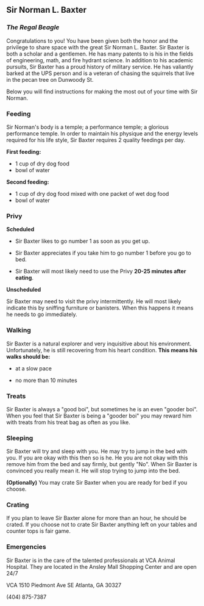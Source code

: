## Sir Norman L. Baxter

### _The Regal Beagle_

Congratulations to you! You have been given both the honor and the privilege to share space with the great Sir Norman L. Baxter. Sir Baxter is both a scholar and a gentlemen. He has many patents to is his in the fields of engineering, math, and fire hydrant science. In  addition to his academic pursuits, Sir Baxter has a proud history of military service. He has valiantly barked at the UPS person and is a veteran of chasing the squirrels that live in the pecan tree on Dunwoody St.

Below you will find instructions for making the most out of your time with Sir Norman.

### Feeding

Sir Norman's body is a temple; a performance temple; a glorious performance temple. In order to maintain his physique and the energy levels required for his life style, Sir Baxter requires 2 quality feedings per day. 

**First feeding:**
- 1 cup of dry dog food
- bowl of water

**Second feeding:**
- 1 cup of dry dog food mixed with one packet of wet dog food
- bowl of water

### Privy

**Scheduled**

- Sir Baxter likes to go number 1 as soon as you get up.

- Sir Baxter appreciates if you take him to go number 1 before you go to bed. 

- Sir Baxter will most likely need to use the Privy **20-25 minutes after eating**.

**Unscheduled**

Sir Baxter may need to visit the privy intermittently. He will most likely indicate this by sniffing furniture or banisters. When this happens it means he needs to go immediately. 

### Walking

Sir Baxter is a natural explorer and very inquisitive about his environment. Unfortunately, he is still recovering from his heart condition. **This means his walks should be:**

- at a slow pace

- no more than 10 minutes

### Treats

Sir Baxter is always a "good boi", but sometimes he is an even "gooder boi". When you feel that Sir Baxter is being a "gooder boi" you may reward him with treats from his treat bag as often as you like. 

### Sleeping

Sir Baxter will try and sleep with you. He may try to jump in the bed with you. If you are okay with this then so is he. He you are not okay with this remove him from the bed and say firmly, but gently "No". When Sir Baxter is convinced you really mean it. He will stop trying to jump into the bed.

**(Optionally)** You may crate Sir Baxter when you are ready for bed if you choose. 

### Crating

If you plan to leave Sir Baxter alone for more than an hour, he should be crated. If you choose not to crate Sir Baxter anything left on your tables and counter tops is fair game.

### Emergencies

Sir Baxter is in the care of the talented professionals at VCA Animal Hospital. They are located in the Ansley Mall Shopping Center and are open 24/7

VCA
1510 Piedmont Ave SE
Atlanta, GA 30327

(404) 875-7387

